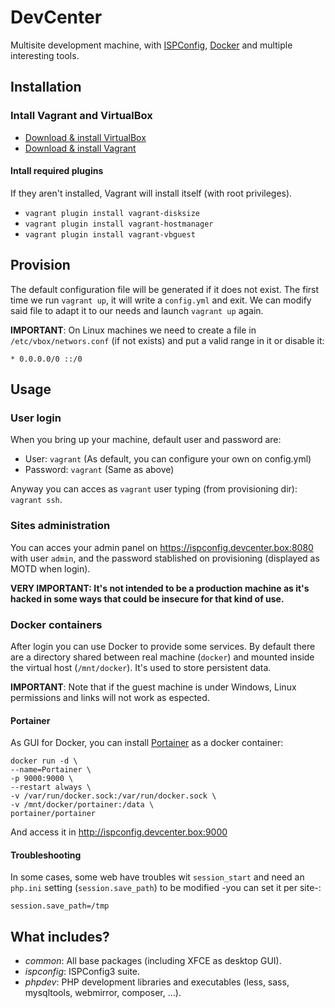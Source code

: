 # DevCenter

Multisite development machine, with [ISPConfig](https://www.ispconfig.org/), [Docker](https://www.docker.com/) and multiple interesting tools.

## Installation

### Intall Vagrant and VirtualBox

- [Download & install VirtualBox](https://www.virtualbox.org)
- [Download & install Vagrant](https://www.vagrantup.com)

#### Intall required plugins

If they aren't installed, Vagrant will install itself (with root privileges).

- `vagrant plugin install vagrant-disksize`
- `vagrant plugin install vagrant-hostmanager`
- `vagrant plugin install vagrant-vbguest`

## Provision

The default configuration file will be generated if it does not exist. The first time we run `vagrant up`, it will write a `config.yml` and exit. We can modify said file to adapt it to our needs and launch `vagrant up` again.

**IMPORTANT**: On Linux machines we need to create a file in `/etc/vbox/networs.conf` (if not exists) and put a valid range in it or disable it:

```
* 0.0.0.0/0 ::/0
```

## Usage

### User login

When you bring up your machine, default user and password are:

- User: `vagrant` (As default, you can configure your own on config.yml)
- Password: `vagrant` (Same as above)

Anyway you can acces as `vagrant` user typing (from provisioning dir): `vagrant ssh`.

### Sites administration

You can acces your admin panel on https://ispconfig.devcenter.box:8080 with user `admin`, and the password stablished on provisioning (displayed as MOTD when login).

**VERY IMPORTANT: It's not intended to be a production machine as it's hacked in some ways that could be insecure for that kind of use.**

### Docker containers

After login you can use Docker to provide some services. By default there are a directory shared between real machine (`docker`) and mounted inside the virtual host (`/mnt/docker`). It's used to store persistent data.

**IMPORTANT**: Note that if the guest machine is under Windows, Linux permissions and links will not work as espected.

#### Portainer

As GUI for Docker, you can install [Portainer](https://www.portainer.io/) as a docker container:

```
docker run -d \
--name=Portainer \
-p 9000:9000 \
--restart always \
-v /var/run/docker.sock:/var/run/docker.sock \
-v /mnt/docker/portainer:/data \
portainer/portainer  
```

And access it in http://ispconfig.devcenter.box:9000

#### Troubleshooting

In some cases, some web have troubles wit `session_start` and need an `php.ini` setting (`session.save_path`) to be modified -you can set it per site-:

```
session.save_path=/tmp
```

## What includes?

- _common_: All base packages (including XFCE as desktop GUI).
- _ispconfig_: ISPConfig3 suite.
- _phpdev_: PHP development libraries and executables (less, sass, mysqltools, webmirror, composer, ...).

[^1]: Must be specified in the `config.yml` file.
